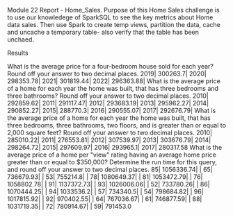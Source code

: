 Module 22 Report - Home_Sales.
Purpose of this Home Sales challenge is to use our knowledege of SparkSQL to see the key metrics about Home data sales. 
Then use Spark to create temp views, partition the data, cache and uncache a temporary table- also verify that the table has been unchaed.

Results

What is the average price for a four-bedroom house sold for each year? Round off your answer to two decimal places.
      2019|     300263.7|
      2020|    298353.78|
      2021|    301819.44|
      2022|    296363.88|
What is the average price of a home for each year the home was built, that has three bedrooms and three bathrooms? Round off your answer to two decimal places.
       2010|    292859.62|
       2011|    291117.47|
       2012|    293683.19|
       2013|    295962.27|
       2014|    290852.27|
       2015|     288770.3|
       2016|    290555.07|
       2017|    292676.79|
What is the average price of a home for each year the home was built, that has three bedrooms, three bathrooms, two floors, and is greater than or equal to 2,000 square feet? Round off your answer to two decimal places.
       2010|    285010.22|
       2011|    276553.81|
       2012|    307539.97|
       2013|    303676.79|
       2014|    298264.72|
       2015|    297609.97|
       2016|     293965.1|
       2017|    280317.58
What is the average price of a home per "view" rating having an average home price greater than or equal to $350,000? Determine the run time for this query, and round off your answer to two decimal places.
 85|   1056336.74|
|  65|    736679.93|
|  53|     755214.8|
|  78|   1080649.37|
|  81|   1053472.79|
|  76|   1058802.78|
|  91|   1137372.73|
|  93|   1026006.06|
|  52|    733780.26|
|  86|   1070444.25|
|  94|    1033536.2|
|  57|     734340.5|
|  54|    798684.82|
|  96|   1017815.92|
|  92|    970402.55|
|  64|    767036.67|
|  61|    746877.59|
|  88|   1031719.35|
|  72|    780914.67|
|  59|     791453.0



